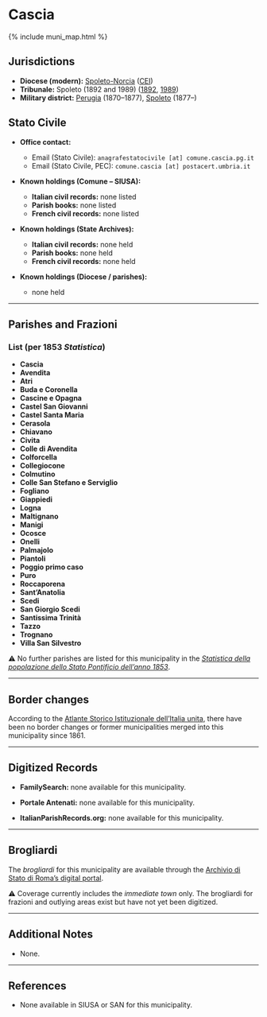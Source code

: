 # Cascia

{% include muni_map.html %}

## Jurisdictions

* **Diocese (modern):** [Spoleto-Norcia](../dio/spoleto.md) ([CEI](https://www.chiesacattolica.it/annuario-cei/ricerca-parrocchie/))
* **Tribunale:** Spoleto (1892 and 1989) ([1892](https://www.google.it/books/edition/Bollettino_ufficiale_del_Ministero_di_gr/kRXd4t5fK-0C?hl=en&gbpv=1&pg=PA457&printsec=frontcover), [1989](https://www.google.it/books/edition/Gazzetta_ufficiale_della_Repubblica_ital/-Z6nogg-qMQC?hl=en&gbpv=1&pg=RA8-PA38&printsec=frontcover))
* **Military district:** [Perugia](../mil/perugia.md) (1870–1877), [Spoleto](../mil/spoleto.md) (1877–)

## Stato Civile

* **Office contact:**

  * Email (Stato Civile): `anagrafestatocivile [at] comune.cascia.pg.it`
  * Email (Stato Civile, PEC): `comune.cascia [at] postacert.umbria.it`

* **Known holdings (Comune – SIUSA):**

  * **Italian civil records:** none listed
  * **Parish books:** none listed
  * **French civil records:** none listed

* **Known holdings (State Archives):**

  * **Italian civil records:** none held
  * **Parish books:** none held
  * **French civil records:** none held

* **Known holdings (Diocese / parishes):**

  * none held

---

## Parishes and Frazioni

### List (per 1853 *Statistica*)

* **Cascia**
* **Avendita**
* **Atri**
* **Buda e Coronella**
* **Cascine e Opagna**
* **Castel San Giovanni**
* **Castel Santa Maria**
* **Cerasola**
* **Chiavano**
* **Civita**
* **Colle di Avendita**
* **Colforcella**
* **Collegiocone**
* **Colmutino**
* **Colle San Stefano e Serviglio**
* **Fogliano**
* **Giappiedi**
* **Logna**
* **Maltignano**
* **Manigi**
* **Ocosce**
* **Onelli**
* **Palmajolo**
* **Piantoli**
* **Poggio primo caso**
* **Puro**
* **Roccaporena**
* **Sant’Anatolia**
* **Scedi**
* **San Giorgio Scedi**
* **Santissima Trinità**
* **Tazzo**
* **Trognano**
* **Villa San Silvestro**

⚠️ No further parishes are listed for this municipality in the *[Statistica della popolazione dello Stato Pontificio dell’anno 1853](https://www.google.it/books/edition/Statistics_della_popolazione_dello_Stato/v6dCAQAAMAAJ)*.

---

## Border changes

According to the [Atlante Storico Istituzionale dell’Italia unita](http://dati.san.beniculturali.it/asi/local/), there have been no border changes or former municipalities merged into this municipality since 1861.

---

## Digitized Records

* **FamilySearch:** none available for this municipality.

* **Portale Antenati:** none available for this municipality.

* **ItalianParishRecords.org:** none available for this municipality.

---

## Brogliardi

The *brogliardi* for this municipality are available through the [Archivio di Stato di Roma’s digital portal](https://imagoarchiviodistatoroma.cultura.gov.it/Gregoriano/s_brogliardi.php?Provincia=Spoleto&Denominazione=Cascia).

⚠️ Coverage currently includes the *immediate town* only. The brogliardi for frazioni and outlying areas exist but have not yet been digitized.

---

## Additional Notes

* None.

---

## References

* None available in SIUSA or SAN for this municipality.
